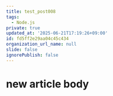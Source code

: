```yaml
---
title: test_post008
tags:
  - Node.js
private: true
updated_at: '2025-06-21T17:19:26+09:00'
id: fd5ff2e29aa04c45c434
organization_url_name: null
slide: false
ignorePublish: false
---
```

# new article body
